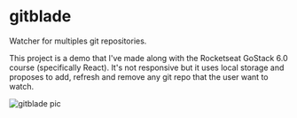 # gitblade
Watcher for multiples git repositories.

This project is a demo that I've made along with the Rocketseat GoStack 6.0 course (specifically React). It's not responsive but it uses local storage and proposes to add, refresh and remove any git repo that the user want to watch. 


![gitblade pic](https://imgur.com/eAcGJyk)
